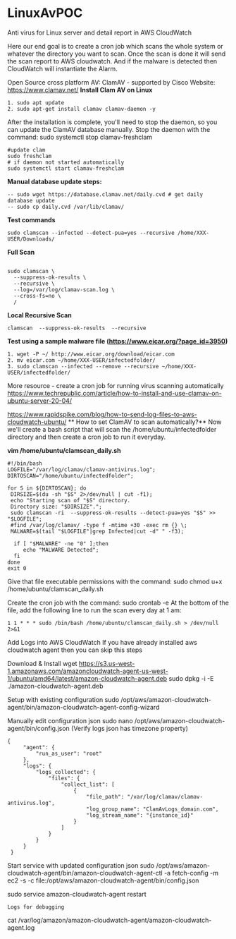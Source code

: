 # LinuxAvPOC
Anti virus for Linux server and detail report in AWS CloudWatch

Here our end goal is to create a cron job which scans the whole system or whatever the directory you want to scan. Once the scan is done it will send the scan report to AWS cloudwatch. And if the malware is detected then CloudWatch will instantiate the Alarm.

Open Source cross platform AV: ClamAV - supported by Cisco
Website: https://www.clamav.net/
**Install Clam AV on Linux**
```
1. sudo apt update
2. sudo apt-get install clamav clamav-daemon -y
```
After the installation is complete, you'll need to stop the daemon, so you can update the ClamAV database manually. Stop the daemon with the command:
 sudo systemctl stop clamav-freshclam
```
#update clam
sudo freshclam 
# if daemon not started automatically
sudo systemctl start clamav-freshclam 
```
**Manual database update steps:**
```
-- sudo wget https://database.clamav.net/daily.cvd # get daily database update
-- sudo cp daily.cvd /var/lib/clamav/
```
**Test commands**
```
sudo clamscan --infected --detect-pua=yes --recursive /home/XXX-USER/Downloads/
```
**Full Scan**
```

sudo clamscan \
  --suppress-ok-results \
  --recursive \
  --log=/var/log/clamav-scan.log \
  --cross-fs=no \
  /
```

**Local Recursive Scan**
```
clamscan  --suppress-ok-results  --recursive  
 ```
 
**Test using a sample malware file (**https://www.eicar.org/?page_id=3950**)**
```
1. wget -P ~/ http://www.eicar.org/download/eicar.com
2. mv eicar.com ~/home/XXX-USER/infectedfolder/
3. sudo clamscan --infected --remove --recursive ~/home/XXX-USER/infectedfolder/
```

More resource - create a cron job for running virus scanning automatically
https://www.techrepublic.com/article/how-to-install-and-use-clamav-on-ubuntu-server-20-04/

https://www.rapidspike.com/blog/how-to-send-log-files-to-aws-cloudwatch-ubuntu/
**
How to set ClamAV to scan automatically?**
Now we'll create a bash script that will scan the /home/ubuntu/infectedfolder directory and then create a cron job to run it everyday. 

**vim /home/ubuntu/clamscan_daily.sh**
```
#!/bin/bash
LOGFILE="/var/log/clamav/clamav-antivirus.log";
DIRTOSCAN="/home/ubuntu/infectedfolder";

for S in ${DIRTOSCAN}; do
 DIRSIZE=$(du -sh "$S" 2>/dev/null | cut -f1);
 echo "Starting scan of "$S" directory.
 Directory size: "$DIRSIZE".";
 sudo clamscan -ri  --suppress-ok-results --detect-pua=yes "$S" >> "$LOGFILE";
 #find /var/log/clamav/ -type f -mtime +30 -exec rm {} \;
 MALWARE=$(tail "$LOGFILE"|grep Infected|cut -d" " -f3);

  if [ "$MALWARE" -ne "0" ];then
     echo "MALWARE Detected";
  fi
done
exit 0
```

Give that file executable permissions with the command:
sudo chmod u+x /home/ubuntu/clamscan_daily.sh

Create the cron job with the command:
	sudo crontab -e
At the bottom of the file, add the following line to run the scan every day at 1 am:
```
1 1 * * * sudo /bin/bash /home/ubuntu/clamscan_daily.sh > /dev/null 2>&1
```
Add Logs into AWS CloudWatch 
	If you have already installed aws cloudwatch agent then you can skip this steps 

Download & Install
wget https://s3.us-west-1.amazonaws.com/amazoncloudwatch-agent-us-west-1/ubuntu/amd64/latest/amazon-cloudwatch-agent.deb
sudo dpkg -i -E ./amazon-cloudwatch-agent.deb

Setup with existing configuration
sudo /opt/aws/amazon-cloudwatch-agent/bin/amazon-cloudwatch-agent-config-wizard

Manually edit configuration json
sudo nano /opt/aws/amazon-cloudwatch-agent/bin/config.json	(Verify logs json has timezone property)
```
{
     "agent": {
         "run_as_user": "root"
     },
     "logs": {
         "logs_collected": {
             "files": {
                 "collect_list": [
                     {
                         "file_path": "/var/log/clamav/clamav-antivirus.log",
                         "log_group_name": "ClamAvLogs_domain.com",
                         "log_stream_name": "{instance_id}"
                     }
                 ]
             }
         }
     }
 }
```
Start service with updated configuration json
sudo /opt/aws/amazon-cloudwatch-agent/bin/amazon-cloudwatch-agent-ctl -a fetch-config -m ec2 -s -c file:/opt/aws/amazon-cloudwatch-agent/bin/config.json

sudo service amazon-cloudwatch-agent restart

	Logs for debugging
cat /var/log/amazon/amazon-cloudwatch-agent/amazon-cloudwatch-agent.log

